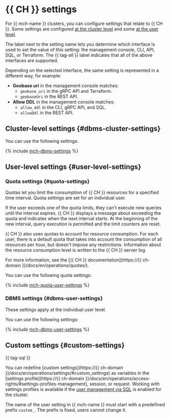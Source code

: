 # {{ CH }} settings

For {{ mch-name }} clusters, you can configure settings that relate to {{ CH }}. Some settings are configured [at the cluster level](#dbms-cluster-settings) and some [at the user level](#user-level-settings).

The label next to the setting name lets you determine which interface is used to set the value of this setting: the management console, CLI, API, SQL, or Terraform. The {{ tag-all }} label indicates that all of the above interfaces are supported.

Depending on the selected interface, the same setting is represented in a different way, for example:

- **Geobase uri** in the management console matches:
   - `geobase_uri` in the gRPC API and Terraform.
   - `geobaseUri` in the REST API.
- **Allow DDL** in the management console matches:
   - `allow_ddl` in the CLI, gRPC API, and SQL.
   - `allowDdl` in the REST API.


## Cluster-level settings {#dbms-cluster-settings}

You can use the following settings:

{% include [mch-dbms-settings](../../_includes/mdb/mch-dbms-settings.md) %}

## User-level settings {#user-level-settings}

### Quota settings {#quota-settings}

Quotas let you limit the consumption of {{ CH }} resources for a specified time interval. Quota settings are set for an individual user.

If the user exceeds one of the quota limits, they can't execute new queries until the interval expires.
{{ CH }} displays a message about exceeding the quota and indicates when the next interval starts. At the beginning of the new interval, query execution is permitted and the limit counters are reset.

{{ CH }} also uses quotas to account for resource consumption.
For each user, there is a default quota that takes into account the consumption of all resources per hour, but doesn't impose any restrictions.
Information about the resource consumption level is written to the {{ CH }} server log.

For more information, see the [{{ CH }} documentation](https://{{ ch-domain }}/docs/en/operations/quotas/).

You can use the following quota settings:

{% include [mch-quota-user-settings](../../_includes/mdb/mch-quota-user-settings.md) %}

### DBMS settings {#dbms-user-settings}

These settings apply at the individual user level.

You can use the following settings:

{% include [mch-dbms-user-settings](../../_includes/mdb/mch-dbms-user-settings.md) %}

## Custom settings {#custom-settings}

{{ tag-sql }}

You can redefine [custom settings](https://{{ ch-domain }}/docs/en/operations/settings/#custom_settings) as variables in the [settings profile](https://{{ ch-domain }}/docs/en/operations/access-rights/#settings-profiles-management), session, or request. Working with settings profiles is available if the [user management via SQL](../operations/cluster-users.md#sql-user-management) is enabled for the cluster.

The name of the user setting in {{ mch-name }} must start with a predefined prefix `custom_`. The prefix is fixed, users cannot change it.
